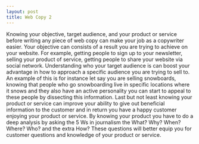 ```yaml
---
layout: post
title: Web Copy 2
---
```


Knowing your objective, target audience, and your product or service before writing any piece of web copy can make your job as a copywriter easier. Your objective can consists of a result you are trying to achieve on your website. For example, getting people to sign up to your newsletter, selling your product of service, getting people to share your website via social network. Understanding who your target audience is can boost your advantage in how to approach a specific audience you are trying to sell to. An example of this is for instance let say you are selling snowboards, knowing that people who go snowboarding live in specific locations where it snows and they also have an active personality you can start to appeal to these people by dissecting this information. Last but not least knowing your product or service can improve your ability to give out beneficial information to the customer and in return you have a happy customer enjoying your product or service. By knowing your product you have to do a deep analysis by asking the 5 Ws in journalism the What? Why? When? Where? Who? and the extra How? These questions will better equip you for customer questions and knowledge of your product or service.
